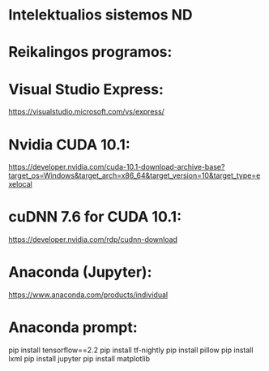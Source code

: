 # Intelektualios sistemos ND

# Reikalingos programos:
# Visual Studio Express:
https://visualstudio.microsoft.com/vs/express/
# Nvidia CUDA 10.1:
https://developer.nvidia.com/cuda-10.1-download-archive-base?target_os=Windows&target_arch=x86_64&target_version=10&target_type=exelocal
# cuDNN 7.6 for CUDA 10.1:
https://developer.nvidia.com/rdp/cudnn-download
# Anaconda (Jupyter):
https://www.anaconda.com/products/individual

# Anaconda prompt:
pip install tensorflow==2.2
pip install tf-nightly
pip install pillow
pip install lxml
pip install jupyter
pip install matplotlib

